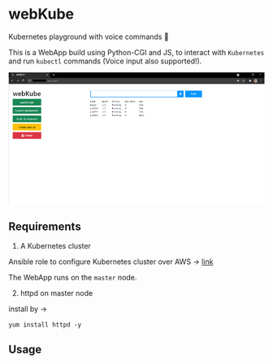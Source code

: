 # webKube
Kubernetes playground with voice commands :microphone:

This is a WebApp build using Python-CGI and JS, to interact with `Kubernetes` and run `kubectl` commands (Voice input also supported!).

![](webkube.png)

## Requirements

1. A Kubernetes cluster

Ansible role to configure Kubernetes cluster over AWS -> [link](https://github.com/YashIndane/multinode-K8S-cluster-configure-aws)

The WebApp runs on the `master` node.

2. httpd on master node

install by ->

```
yum install httpd -y
```

## Usage
